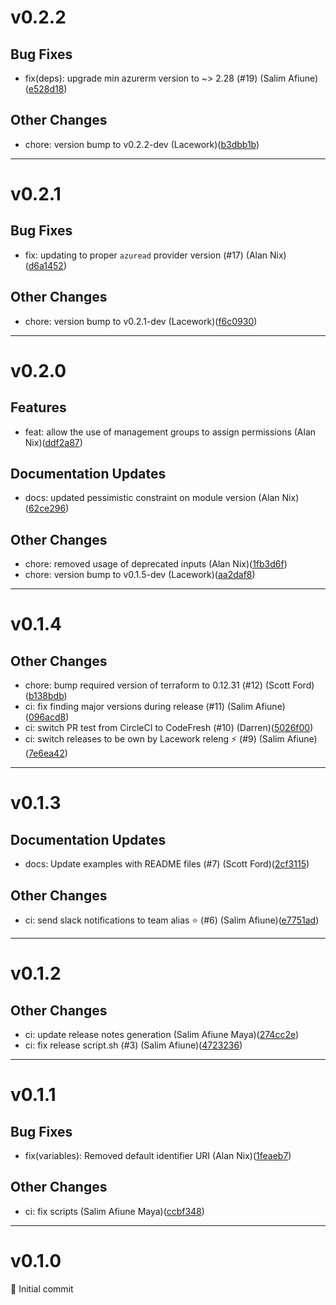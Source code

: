 # v0.2.2

## Bug Fixes
* fix(deps): upgrade min azurerm version to ~> 2.28 (#19) (Salim Afiune)([e528d18](https://github.com/lacework/terraform-azure-ad-application/commit/e528d18db2564fbd5b38b55130aff0aa075f74bf))
## Other Changes
* chore: version bump to v0.2.2-dev (Lacework)([b3dbb1b](https://github.com/lacework/terraform-azure-ad-application/commit/b3dbb1bca79498a48f26aa11cc0bc0062a20dbfa))
---
# v0.2.1

## Bug Fixes
* fix: updating to proper `azuread` provider version (#17) (Alan Nix)([d6a1452](https://github.com/lacework/terraform-azure-ad-application/commit/d6a14529389b0268e2768b81dd8f2c2f0e693e19))
## Other Changes
* chore: version bump to v0.2.1-dev (Lacework)([f6c0930](https://github.com/lacework/terraform-azure-ad-application/commit/f6c09305f2f8f859c2c8c475ff81f75b36aef43d))
---
# v0.2.0

## Features
* feat: allow the use of management groups to assign permissions (Alan Nix)([ddf2a87](https://github.com/lacework/terraform-azure-ad-application/commit/ddf2a876d42c74a6b1e2c17eb7f10d475910af48))
## Documentation Updates
* docs: updated pessimistic constraint on module version (Alan Nix)([62ce296](https://github.com/lacework/terraform-azure-ad-application/commit/62ce296cc13848ba067527a372464d71ed82a014))
## Other Changes
* chore: removed usage of deprecated inputs (Alan Nix)([1fb3d6f](https://github.com/lacework/terraform-azure-ad-application/commit/1fb3d6f0425191afc13fa1f92d673480582a3acb))
* chore: version bump to v0.1.5-dev (Lacework)([aa2daf8](https://github.com/lacework/terraform-azure-ad-application/commit/aa2daf87d5541a7d89665644eb7817c9b28183dc))
---
# v0.1.4

## Other Changes
* chore: bump required version of terraform to 0.12.31 (#12) (Scott Ford)([b138bdb](https://github.com/lacework/terraform-azure-ad-application/commit/b138bdb63a226565616e11d6054ffb465814dbf3))
* ci: fix finding major versions during release (#11) (Salim Afiune)([096acd8](https://github.com/lacework/terraform-azure-ad-application/commit/096acd83e39b3355d5182e285ddfb865b5ff4121))
* ci: switch PR test from CircleCI to CodeFresh (#10) (Darren)([5026f00](https://github.com/lacework/terraform-azure-ad-application/commit/5026f00995dc1ccbbcea466b1499e9dd25758eb8))
* ci: switch releases to be own by Lacework releng ⚡ (#9) (Salim Afiune)([7e6ea42](https://github.com/lacework/terraform-azure-ad-application/commit/7e6ea42545326cb59a8e32533d724f4d44268007))
---
# v0.1.3

## Documentation Updates
* docs: Update examples with README files (#7) (Scott Ford)([2cf3115](https://github.com/lacework/terraform-azure-ad-application/commit/2cf3115030c643c19b0351f30ceb9da10156140b))
## Other Changes
* ci: send slack notifications to team alias ⭐ (#6) (Salim Afiune)([e7751ad](https://github.com/lacework/terraform-azure-ad-application/commit/e7751ad32e79dfcc344e3cc72a40da5e02301886))
---
# v0.1.2

## Other Changes
* ci: update release notes generation (Salim Afiune Maya)([274cc2e](https://github.com/lacework/terraform-azure-ad-application/commit/274cc2e015728f7ccc631f137125e1f56cd5342c))
* ci: fix release script.sh (#3) (Salim Afiune)([4723236](https://github.com/lacework/terraform-azure-ad-application/commit/4723236a3c6ca10b0bc7ac07a9a90c1541db6f42))
---
# v0.1.1

## Bug Fixes
* fix(variables): Removed default identifier URI (Alan Nix)([1feaeb7](https://github.com/lacework/terraform-aure-ad-application/commit/1feaeb72e21b708ae3cd40532a22e2baa71f639b))
## Other Changes
* ci: fix scripts (Salim Afiune Maya)([ccbf348](https://github.com/lacework/terraform-aure-ad-application/commit/ccbf348499b79769c6b1ea19dca7de7c56b82c67))
---
# v0.1.0

🌈 Initial commit
